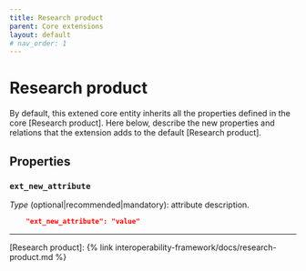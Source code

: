 ```yaml
---
title: Research product
parent: Core extensions
layout: default
# nav_order: 1
---
```


# Research product

By default, this extened core entity inherits all the properties defined in the core [Research product].
Here below, describe the new properties and relations that the extension adds to the default [Research product].


## Properties

### `ext_new_attribute`
*Type* (optional|recommended|mandatory): attribute description.

```json
    "ext_new_attribute": "value"
```

----
[Research product]: {% link interoperability-framework/docs/research-product.md %}